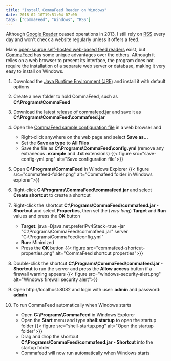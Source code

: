 ```yaml
---
title: "Install CommaFeed Reader on Windows"
date: 2018-02-10T19:51:04-07:00
tags: ["CommaFeed", "Windows", "RSS"]
---
```


Although [Google Reader](https://www.google.com/reader/about/) ceased operations in 2013, I still rely on [RSS](https://en.wikipedia.org/wiki/RSS) every day and won't check a website regularly unless it offers a feed.

<!--more-->

Many [open-source self-hosted web-based feed readers](https://en.wikipedia.org/wiki/Comparison_of_feed_aggregators) exist, but [CommaFeed](https://www.commafeed.com/#/welcome) has some unique advantages over the others. Although it relies on a web browser to present its interface, the program does not require the installation of a separate web server or database, making it very easy to install on Windows.

1. Download the [Java Runtime Environment (JRE)](https://java.com/en/download/) and install it with default options

1. Create a new folder to hold CommaFeed, such as **C:\Programs\CommaFeed**

1. Download the [latest release of commafeed.jar](https://github.com/Athou/commafeed/releases) and save it as **C:\Programs\CommaFeed\commafeed.jar**

1. Open the [CommaFeed sample configuration file](https://raw.githubusercontent.com/Athou/commafeed/master/config.yml.example) in a web browser and
	* Right-click anywhere on the web page and select **Save as...**
	* Set the **Save as type** to **All Files**
	* Save the file as **C:\Programs\CommaFeed\config.yml** (remove any extraneous **.example** and **.txt** extensions)
{{< figure src="save-config-yml.png" alt="Save configuration file">}}
	
1. Open **C:\Programs\CommaFeed** in Windows Explorer
{{< figure src="commafeed-folder.png" alt="Commafeed folder in Windows explorer">}}

1. Right-click **C:\Programs\CommaFeed\commafeed.jar** and select **Create shortcut** to create a shortcut

1. Right-click the shortcut **C:\Programs\CommaFeed\commafeed.jar - Shortcut** and select **Properties**, then set the (*very long*) **Target** and **Run** values and press the **OK** button
	* **Target:**
    java -Djava.net.preferIPv4Stack=true -jar "C:\Programs\CommaFeed\commafeed.jar" server "C:\Programs\CommaFeed\config.yml"
	* **Run:**
    Minimized
	* Press the **OK** button
	{{< figure src="commafeed-shortcut-properties.png" alt="CommaFeed shortcut properties">}}

1. Double-click the shortcut **C:\Programs\CommaFeed\commafeed.jar - Shortcut** to run the server and press the **Allow access** button if a firewall warning appears
{{< figure src="windows-security-alert.png" alt="Windows firewall security alert">}}

1. Open http://localhost:8082 and login with user: **admin** and password: **admin**

1. To run CommaFeed automatically when Windows starts
	* Open **C:\Programs\CommaFeed** in Windows Explorer
	* Open the **Start** menu and type **shell:startup** to open the startup folder
{{< figure src="shell-startup.png" alt="Open the startup folder">}}
	* Drag and drop the shortcut **C:\Programs\CommaFeed\commafeed.jar - Shortcut** into the startup folder
    * Commafeed will now run automatically when Windows starts
